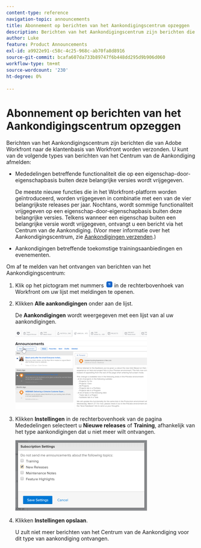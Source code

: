 ```yaml
---
content-type: reference
navigation-topic: announcements
title: Abonnement op berichten van het Aankondigingscentrum opzeggen
description: Berichten van het Aankondigingscentrum zijn berichten die van Adobe Workfront naar de klantenbasis van Workfront worden verzonden. U kunt uw abonnement op berichten van het Aankondigingscentrum opzeggen.
author: Luke
feature: Product Announcements
exl-id: a9922e91-c58c-4c25-968c-ab70fa8d8916
source-git-commit: bcafa607da733b89747f6b448dd295d9b906d060
workflow-type: tm+mt
source-wordcount: '230'
ht-degree: 0%

---
```


# Abonnement op berichten van het Aankondigingscentrum opzeggen

Berichten van het Aankondigingscentrum zijn berichten die van Adobe Workfront naar de klantenbasis van Workfront worden verzonden. U kunt van de volgende types van berichten van het Centrum van de Aankondiging afmelden:

* Mededelingen betreffende functionaliteit die op een eigenschap-door-eigenschapbasis buiten deze belangrijke versies wordt vrijgegeven.

  De meeste nieuwe functies die in het Workfront-platform worden geïntroduceerd, worden vrijgegeven in combinatie met een van de vier belangrijkste releases per jaar. Nochtans, wordt sommige functionaliteit vrijgegeven op een eigenschap-door-eigenschapbasis buiten deze belangrijke versies. Telkens wanneer een eigenschap buiten een belangrijke versie wordt vrijgegeven, ontvangt u een bericht via het Centrum van de Aankondiging. (Voor meer informatie over het Aankondigingscentrum, zie [Aankondigingen verzenden](../../administration-and-setup/get-started-wf-administration/view-send-announcements.md).)

* Aankondigingen betreffende toekomstige trainingsaanbiedingen en evenementen.

Om af te melden van het ontvangen van berichten van het Aankondigingscentrum:

1. Klik op het pictogram met nummers ![](assets/notifications-icon-jewel.jpg) in de rechterbovenhoek van Workfront om uw lijst met meldingen te openen.
1. Klikken **Alle aankondigingen** onder aan de lijst.

   De **Aankondigingen** wordt weergegeven met een lijst van al uw aankondigingen.

   ![](assets/announcements-page-qs-350x210.png)

1. Klikken **Instellingen** in de rechterbovenhoek van de pagina Mededelingen selecteert u **Nieuwe releases** of **Training**, afhankelijk van het type aankondigingen dat u niet meer wilt ontvangen.

   ![](assets/announcementcenter-settings-350x187.png)

1. Klikken **Instellingen opslaan**.

   U zult niet meer berichten van het Centrum van de Aankondiging voor dit type van aankondiging ontvangen.
